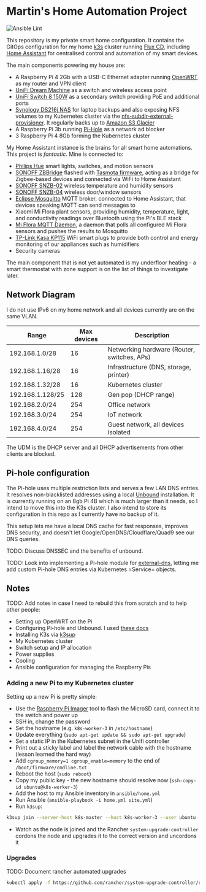 # Martin's Home Automation Project

![Ansible Lint](https://github.com/mfoo/home/actions/workflows/ansible-lint.yml/badge.svg)

This repository is my private smart home configuration. It contains the GitOps
configuration for my home [k3s](https://k3s.io/) cluster running [Flux
CD](https://fluxcd.io/), including [Home
Assistant](https://www.home-assistant.io/) for centralised control and
automation of my smart devices.

The main components powering my house are:

- A Raspberry Pi 4 2Gb with a USB-C Ethernet adapter running
  [OpenWRT](https://openwrt.org/) as my router and VPN client
- [UniFi Dream
  Machine](https://store.ui.com/collections/unifi-network-routing-switching/products/unifi-dream-machine)
  as a switch and wireless access point
- [UniFi Switch 8 150W](https://www.ui.com/unifi-switching/unifi-switch-8-150w/)
  as a secondary switch providing PoE and additional ports
- [Synology DS216j
  NAS](https://global.download.synology.com/download/Document/Hardware/DataSheet/DiskStation/16-year/DS216j/enu/Synology_DS216j_Data_Sheet_enu.pdf)
  for laptop backups and also exposing NFS volumes to my Kubernetes cluster via
  the
  [nfs-subdir-external-provisioner](https://github.com/kubernetes-sigs/nfs-subdir-external-provisioner).
  It regularly backs up to [Amazon S3 Glacier](https://aws.amazon.com/glacier/)
- A Raspberry Pi 3b running [Pi-Hole](https://pi-hole.net/) as a network ad
  blocker
- 3 Raspberry Pi 4 8Gb forming the Kubernetes cluster

My Home Assistant instance is the brains for all smart home automations. This
project is *fantastic*. Mine is connected to:

- [Philips Hue](https://www.philips-hue.com/en-gb) smart lights, switches, and
  motion sensors
- [SONOFF ZBBridge](https://sonoff.tech/product/smart-home-security/zbbridge/)
  flashed with [Tasmota firmware](https://tasmota.github.io/docs/), acting as
  a bridge for Zigbee-based devices and connected via WiFi to Home Assistant
- [SONOFF SNZB-02](https://sonoff.tech/product/smart-home-security/snzb-02/)
  wireless temperature and humidity sensors
- [SONOFF SNZB-04](https://sonoff.tech/product/smart-home-security/snzb-04/)
  wireless door/window sensors
- [Eclipse Mosquitto](https://mosquitto.org/) MQTT broker, connected to Home
  Assistant, that devices speaking MQTT can send messages to
- Xiaomi Mi Flora plant sensors, providing humidity, temperature, light, and
  conductivity readings over Bluetooth using the Pi's BLE stack
- [Mi Flora MQTT Daemon](https://github.com/ThomDietrich/miflora-mqtt-daemon), a
  daemon that polls all configured Mi Flora sensors and pushes the results to
  Mosquitto
- [TP-Link Kasa
  KP115](https://www.tp-link.com/uk/home-networking/smart-plug/kp115/) WiFi
  smart plugs to provide both control and energy monitoring of our appliances
  such as humidifiers
- Security cameras

The main component that is not yet automated is my underfloor heating - a smart
thermostat with zone support is on the list of things to investigate later.

## Network Diagram

I do not use IPv6 on my home network and all devices currently are on the same
VLAN.

| Range            | Max devices | Description                                 |
|------------------|-------------|---------------------------------------------|
| 192.168.1.0/28   |          16 | Networking hardware (Router, switches, APs) |
| 192.168.1.16/28  |          16 | Infrastructure (DNS, storage, printer)      |
| 192.168.1.32/28  |          16 | Kubernetes cluster                          |
| 192.168.1.128/25 |         128 | Gen pop (DHCP range)                        |
| 192.168.2.0/24   |         254 | Office network                              |
| 192.168.3.0/24   |         254 | IoT network                                 |
| 192.168.4.0/24   |         254 | Guest network, all devices isolated         |

The UDM is the DHCP server and all DHCP advertisements from other clients are
blocked.

## Pi-hole configuration

The Pi-hole uses multiple restriction lists and serves a few LAN DNS entries. It
resolves non-blacklisted addresses using a local
[Unbound](https://www.nlnetlabs.nl/projects/unbound/about/) installation. It is
currently running on an 8gb Pi 4B which is much larger than it needs, so I
intend to move this into the K3s cluster. I also intend to store its
configuration in this repo as I currently have no backup of it.

This setup lets me have a local DNS cache for fast responses, improves DNS
security, and doesn't let Google/OpenDNS/Cloudflare/Quad9 see our DNS queries.

TODO: Discuss DNSSEC and the benefits of unbound.

TODO: Look into implementing a Pi-hole module for
[external-dns](https://github.com/kubernetes-sigs/external-dns/), letting me add
custom Pi-hole DNS entries via Kubernetes =Service= objects.

## Notes

TODO: Add notes in case I need to rebuild this from scratch and to help other people:

- Setting up OpenWRT on the Pi
- Configuring Pi-hole and Unbound. I used
  [these docs](https://openwrt.org/toh/raspberry_pi_foundation/raspberry_pi)
- Installing K3s via [k3sup](https://github.com/alexellis/k3sup)
- My Kubernetes cluster
- Switch setup and IP allocation
- Power supplies
- Cooling
- Ansible configuration for managing the Raspberry Pis

### Adding a new Pi to my Kubernetes cluster

Setting up a new Pi is pretty simple:

- Use the [Raspberry Pi
  Imager](https://www.raspberrypi.org/blog/raspberry-pi-imager-imaging-utility/)
  tool to flash the MicroSD card, connect it to the switch and power up
- SSH in, change the password
- Set the hostname (e.g. `k8s-worker-3` in `/etc/hostname`)
- Update everything (`sudo apt-get update && sudo apt-get upgrade`)
- Set a static IP in the Kubernetes subnet in the Unifi controller
- Print out a sticky label and label the network cable with the hostname (lesson
  learned the hard way)
- Add `cgroup_memory=1 cgroup_enable=memory` to the end of
  `/boot/firmware/cmdline.txt`
- Reboot the host (`sudo reboot`)
- Copy my public key - the new hostname should resolve now (`ssh-copy-id
  ubuntu@k8s-worker-3`)
- Add the host to my Ansible inventory in `ansible/home.yml`
- Run Ansible (`ansible-playbook -i home.yml site.yml`)
- Run `k3sup`:

```sh
k3sup join --server-host k8s-master --host k8s-worker-3 --user ubuntu
```

- Watch as the node is joined and the Rancher `system-upgrade-controller`
  cordons the node and upgrades it to the correct version and uncordons it

### Upgrades

TODO: Document rancher automated upgrades

```sh
kubectl apply -f https://github.com/rancher/system-upgrade-controller/releases/download/v0.6.2/system-upgrade-controller.yaml
```
